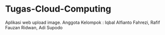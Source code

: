 # Tugas-Cloud-Computing
Aplikasi web upload image.  Anggota Kelompok : Iqbal Alfianto Fahrezi, Rafif Fauzan Ridwan, Adi Supodo
